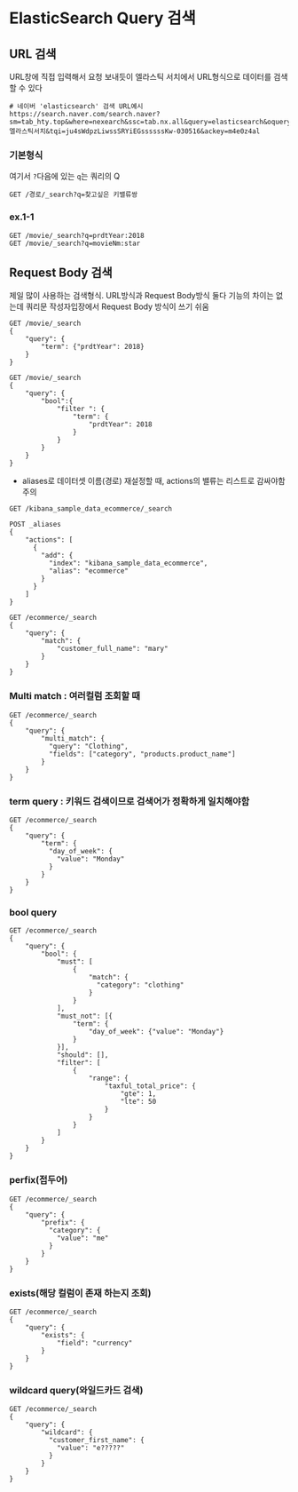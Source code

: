 # ElasticSearch Query 검색

## URL 검색
URL창에 직접 입력해서 요청 보내듯이 엘라스틱 서치에서 URL형식으로 데이터를 검색할 수 있다
```
# 네이버 'elasticsearch' 검색 URL예시
https://search.naver.com/search.naver?sm=tab_hty.top&where=nexearch&ssc=tab.nx.all&query=elasticsearch&oquery=엘라스틱서치&tqi=ju4sWdpzLiwssSRYiEGssssssKw-030516&ackey=m4e0z4al
```
### 기본형식
여기서 `?`다음에 있는 `q`는 쿼리의 Q
```
GET /경로/_search?q=찾고싶은 키밸류쌍
```
### ex.1-1
```
GET /movie/_search?q=prdtYear:2018
GET /movie/_search?q=movieNm:star
```

## Request Body 검색
제일 많이 사용하는 검색형식. URL방식과 Request Body방식 둘다 기능의 차이는 없는데 쿼리문 작성자입장에서 Request Body 방식이 쓰기 쉬움
```
GET /movie/_search
{
    "query": {
        "term": {"prdtYear": 2018}
    }
}

GET /movie/_search
{
    "query": {
        "bool":{
            "filter ": {
                "term": {
                    "prdtYear": 2018
                }
            }
        }
    }
}
```
- aliases로 데이터셋 이름(경로) 재설정할 때,  actions의 밸류는 리스트로 감싸야함 주의
```
GET /kibana_sample_data_ecommerce/_search

POST _aliases
{
    "actions": [
      {
        "add": {
          "index": "kibana_sample_data_ecommerce",
          "alias": "ecommerce"
        }
      }
    ]
}

GET /ecommerce/_search
{
    "query": {
        "match": {
            "customer_full_name": "mary"
        }
    }
}
```
### Multi match : 여러컬럼 조회할 때
```
GET /ecommerce/_search
{
    "query": {
        "multi_match": {
          "query": "Clothing",
          "fields": ["category", "products.product_name"]
        }
    }
}
```
### term query : 키워드 검색이므로 검색어가 정확하게 일치해야함
```
GET /ecommerce/_search
{
    "query": {
        "term": {
          "day_of_week": {
            "value": "Monday"
          }
        }
    }
}
```
### bool query
```
GET /ecommerce/_search
{
    "query": {
        "bool": {
            "must": [
                {
                    "match": {
                      "category": "clothing"
                    }
                }
            ],
            "must_not": [{
                "term": {
                    "day_of_week": {"value": "Monday"}
                }
            }],
            "should": [],
            "filter": [
                {
                    "range": {
                        "taxful_total_price": {
                            "gte": 1,
                            "lte": 50
                        }
                    }
                }
            ]
        }
    }
}
```
### perfix(접두어)
```
GET /ecommerce/_search
{
    "query": {
        "prefix": {
          "category": {
            "value": "me"
          }
        }
    }
}
```
### exists(해당 컬럼이 존재 하는지 조회)
```
GET /ecommerce/_search
{
    "query": {
        "exists": {
            "field": "currency"
        }        
    }
}
```
### wildcard query(와일드카드 검색)
```
GET /ecommerce/_search
{
    "query": {
        "wildcard": {
          "customer_first_name": {
            "value": "e?????"
          }
        }
    }
}
```
